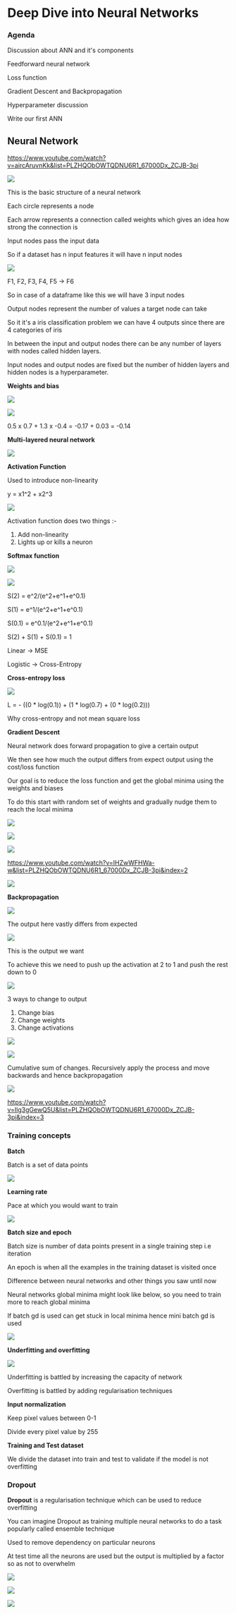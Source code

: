 # Deep Dive into Neural Networks

### Agenda

Discussion about ANN and it's components

Feedforward neural network

Loss function 

Gradient Descent and Backpropagation

Hyperparameter discussion

Write our first ANN



## Neural Network 

https://www.youtube.com/watch?v=aircAruvnKk&list=PLZHQObOWTQDNU6R1_67000Dx_ZCJB-3pi

![](https://upload.wikimedia.org/wikipedia/commons/thumb/4/46/Colored_neural_network.svg/280px-Colored_neural_network.svg.png)

This is the basic structure of a neural network

Each circle represents a node

Each arrow represents a connection called weights which gives an idea how strong the connection is

Input nodes pass the input data

So if a dataset has n input features it will have n input nodes

![](https://i.stack.imgur.com/X4y3f.png)

F1, F2, F3, F4, F5 -> F6

So in case of a dataframe like this we will have 3 input nodes

Output nodes represent the number of values a target node can take

So it it's a iris classification problem we can have 4 outputs since there are 4 categories of iris

In between the input and output nodes there can be any number of layers with nodes called hidden layers. 

Input nodes and output nodes are fixed but the number of hidden layers and hidden nodes is a hyperparameter.

**Weights and bias**

![](https://miro.medium.com/max/960/1*0lejoYyyQWjYzEP_BNW2nw.jpeg)

![](calc.png)

0.5 x 0.7 + 1.3 x -0.4 = -0.17 + 0.03 = -0.14

**Multi-layered neural network**

![](https://www.researchgate.net/profile/Facundo_Bre/publication/321259051/figure/fig1/AS:614329250496529@1523478915726/Artificial-neural-network-architecture-ANN-i-h-1-h-2-h-n-o.png)

**Activation Function**

Used to introduce non-linearity  

y = x1^2 + x2^3

![](https://miro.medium.com/max/1200/1*ZafDv3VUm60Eh10OeJu1vw.png)

Activation function does two things :-

1. Add non-linearity
2. Lights up or kills a neuron

**Softmax function**

![](https://deepnotes.io/public/images/softmax.png)

![](https://i2.wp.com/sefiks.com/wp-content/uploads/2017/11/softmax1.png)

S(2) = e^2/(e^2+e^1+e^0.1)

S(1) = e^1/(e^2+e^1+e^0.1)

S(0.1) = e^0.1/(e^2+e^1+e^0.1)

S(2) + S(1) + S(0.1) = 1

Linear -> MSE

Logistic -> Cross-Entropy

**Cross-entropy loss**

![](https://image.slidesharecdn.com/d3l1lossfunctions-181009074432/95/loss-functions-for-deep-learning-javier-ruiz-hidalgo-upc-barcelona-2018-32-638.jpg?cb=1539071280)

L = - ((0 * log(0.1)) + (1 * log(0.7) + (0 * log(0.2)))

Why cross-entropy and not mean square loss

**Gradient Descent**

Neural network does forward propagation to give a certain output

We then see how much the output differs from expect output using the cost/loss function

Our goal is to reduce the loss function and get the global minima using the weights and biases

To do this start with random set of weights and gradually nudge them to reach the local minima

![](https://miro.medium.com/max/1458/1*E-5K5rHxCRTPrSWF60XLWw.gif)

![](https://qph.fs.quoracdn.net/main-qimg-ba2f4cd540b8f2b5570976afd247b65d)

![](https://cdn-images-1.medium.com/max/1600/0*fU8XFt-NCMZGAWND.)



https://www.youtube.com/watch?v=IHZwWFHWa-w&list=PLZHQObOWTQDNU6R1_67000Dx_ZCJB-3pi&index=2

![](https://i.stack.imgur.com/pYVzl.png)

**Backpropagation**

![](1.png)

The output here vastly differs from expected

![](2.png)

This is the output we want

To achieve this we need to push up the activation at 2 to 1 and push the rest down to 0

![](3.png)

3 ways to change to output

1. Change bias
2. Change weights
3. Change activations

![](4.png)

![](5.png)

Cumulative sum of changes. Recursively apply the process and move backwards and hence backpropagation

![](https://thumbs.gfycat.com/FickleHorribleBlackfootedferret-small.gif)

https://www.youtube.com/watch?v=Ilg3gGewQ5U&list=PLZHQObOWTQDNU6R1_67000Dx_ZCJB-3pi&index=3

### Training concepts

**Batch**

Batch is a set of data points

![](https://suniljangirblog.files.wordpress.com/2018/12/descent.png?w=908)

**Learning rate**

Pace at which you would want to train

![](https://www.jeremyjordan.me/content/images/2018/02/Screen-Shot-2018-02-24-at-11.47.09-AM.png)

**Batch size and epoch**

Batch size is number of data points present in a single training step i.e iteration

An epoch is when all the examples in the training dataset is visited once



Difference between neural networks and other things you saw until now

Neural networks global minima might look like below, so you need to train more to reach global minima

If batch gd is used can get stuck in local minima hence mini batch gd is used

![](https://i.stack.imgur.com/rPx0Q.png)

**Underfitting and overfitting**

![](https://miro.medium.com/max/1125/1*_7OPgojau8hkiPUiHoGK_w.png)

Underfitting is battled by increasing the capacity of network

Overfitting is battled by adding regularisation techniques



**Input normalization**

Keep pixel values between 0-1

Divide every pixel value by 255

**Training and Test dataset**

We divide the dataset into train and test to validate if the model is not overfitting

### Dropout

**Dropout** is a regularisation technique which can be used to reduce overfitting

You can imagine Dropout as training multiple neural networks to do a task popularly called ensemble technique

Used to remove dependency on particular neurons

At test time all the neurons are used but the output is multiplied by a factor so as not to overwhelm

![](https://miro.medium.com/max/1044/1*iWQzxhVlvadk6VAJjsgXgg.png)

![](https://s3-ap-south-1.amazonaws.com/av-blog-media/wp-content/uploads/2018/04/1IrdJ5PghD9YoOyVAQ73MJw.gif)



![](https://media.makeameme.org/created/enough-blah-blah.jpg)